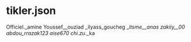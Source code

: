 # tikler.json
Officiel._amine Youssef__ouziad _ilyass_goucheg __itsme__anas zakiiy__00 abdou_rrazak123 aise670 chi_._zu_._ka
